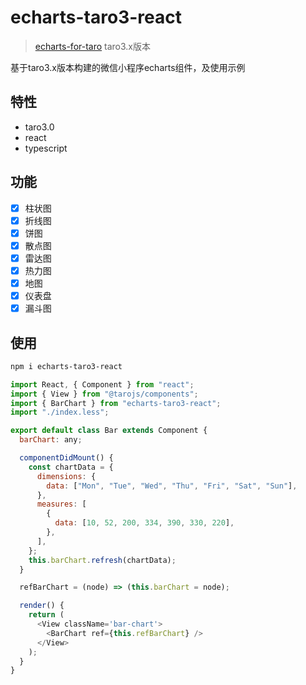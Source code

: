 # echarts-taro3-react
> [echarts-for-taro](https://github.com/WsmDyj/echarts-for-taro) taro3.x版本

基于taro3.x版本构建的微信小程序echarts组件，及使用示例

## 特性
+ taro3.0
+ react
+ typescript

## 功能
+ [x] 柱状图
+ [x] 折线图
+ [x] 饼图
+ [x] 散点图
+ [x] 雷达图
+ [x] 热力图
+ [x] 地图
+ [x] 仪表盘
+ [x] 漏斗图

## 使用
```bash
npm i echarts-taro3-react
```
```js
import React, { Component } from "react";
import { View } from "@tarojs/components";
import { BarChart } from "echarts-taro3-react";
import "./index.less";

export default class Bar extends Component {
  barChart: any;

  componentDidMount() {
    const chartData = {
      dimensions: {
        data: ["Mon", "Tue", "Wed", "Thu", "Fri", "Sat", "Sun"],
      },
      measures: [
        {
          data: [10, 52, 200, 334, 390, 330, 220],
        },
      ],
    };
    this.barChart.refresh(chartData);
  }

  refBarChart = (node) => (this.barChart = node);

  render() {
    return (
      <View className='bar-chart'>
        <BarChart ref={this.refBarChart} />
      </View>
    );
  }
}
```
